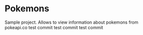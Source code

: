 # Pokemons
Sample project.
Allows to view information about pokemons from pokeapi.co
test commit
test commit
test commit
